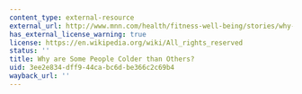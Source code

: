 ```yaml
---
content_type: external-resource
external_url: http://www.mnn.com/health/fitness-well-being/stories/why-are-some-people-colder-than-others#ixzz3O6Q5qNoe
has_external_license_warning: true
license: https://en.wikipedia.org/wiki/All_rights_reserved
status: ''
title: Why are Some People Colder than Others?
uid: 3ee2e834-dff9-44ca-bc6d-be366c2c69b4
wayback_url: ''
---
```

